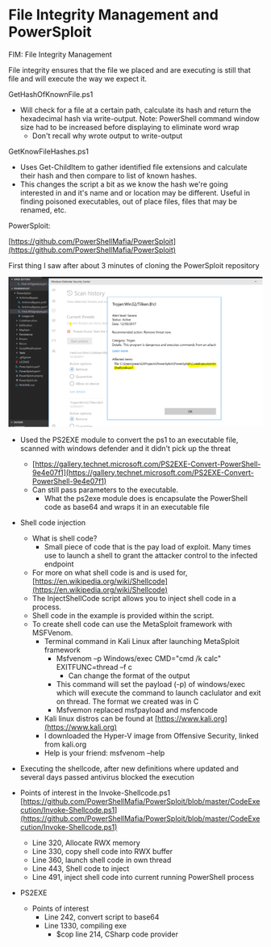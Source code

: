 # File Integrity Management and PowerSploit

FIM: File Integrity Management

File integrity ensures that the file we placed and are executing is still that file and will execute the way we expect it.

GetHashOfKnownFile.ps1

- Will check for a file at a certain path, calculate its hash and return the hexadecimal hash via write-output. Note: PowerShell command window size had to be increased before displaying to eliminate word wrap
  - Don&#39;t recall why wrote output to write-output

GetKnowFileHashes.ps1

- Uses Get-ChildItem to gather identified file extensions and calculate their hash and then compare to list of known hashes.
- This changes the script a bit as we know the hash we&#39;re going interested in and it&#39;s name and or location may be different. Useful in finding poisoned executables, out of place files, files that may be renamed, etc.

PowerSploit:

[https://github.com/PowerShellMafia/PowerSploit](https://github.com/PowerShellMafia/PowerSploit)

First thing I saw after about 3 minutes of cloning the PowerSploit repository

![defender_scan](image\defender_scan.png)

- Used the PS2EXE module to convert the ps1 to an executable file, scanned with windows defender and it didn&#39;t pick up the threat
  - [https://gallery.technet.microsoft.com/PS2EXE-Convert-PowerShell-9e4e07f1](https://gallery.technet.microsoft.com/PS2EXE-Convert-PowerShell-9e4e07f1)
  - Can still pass parameters to the executable.
    - What the ps2exe module does is encapsulate the PowerShell code as base64 and wraps it in an executable file

- Shell code injection
  - What is shell code?
    - Small piece of code that is the pay load of exploit. Many times use to launch a shell to grant the attacker control to the infected endpoint
  - For more on what shell code is and is used for, [https://en.wikipedia.org/wiki/Shellcode](https://en.wikipedia.org/wiki/Shellcode)
  - The InjectShellCode script allows you to inject shell code in a process.
  - Shell code in the example is provided within the script.
  - To create shell code can use the MetaSploit framework with MSFVenom.
    - Terminal command in Kali Linux after launching MetaSploit framework
      - Msfvenom –p Windows/exec CMD=&quot;cmd /k calc&quot; EXITFUNC=thread –f c
        - Can change the format of the output
      - This command will set the payload (-p) of windows/exec which will execute the command to launch caclulator and exit on thread.  The format we created was in C
      - Msfvemon replaced msfpayload and msfencode
    - Kali linux distros can be found at [https://www.kali.org](https://www.kali.org)
    - I downloaded the Hyper-V image from Offensive Security, linked from kali.org
    - Help is your friend:  msfvenom –help
- Executing the shellcode, after new definitions where updated and several days passed antivirus blocked the execution

- Points of interest in the Invoke-Shellcode.ps1 [https://github.com/PowerShellMafia/PowerSploit/blob/master/CodeExecution/Invoke-Shellcode.ps1](https://github.com/PowerShellMafia/PowerSploit/blob/master/CodeExecution/Invoke-Shellcode.ps1)
  - Line 320, Allocate RWX memory
  - Line 330, copy shell code into RWX buffer
  - Line 360, launch shell code in own thread
  - Line 443, Shell code to inject
  - Line 491, inject shell code into current running PowerShell process
- PS2EXE
  - Points of interest
    - Line 242, convert script to base64
    - Line 1330, compiling exe
      - $cop line 214, CSharp code provider
